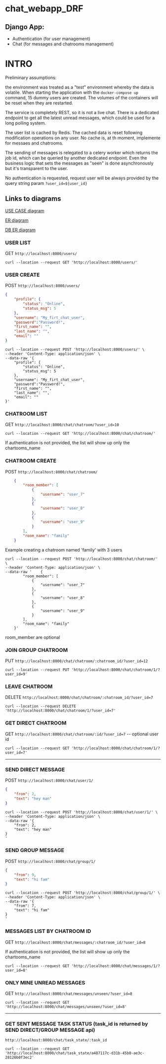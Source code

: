 # chat_webapp_DRF

## Django App:
* Authentication (for user management)
* Chat (for messages and chatrooms management)

# INTRO
Preliminary assumptions:

the environment was treated as a "test" environment whereby the data is volatile.
When starting the application with the `docker-compose up` command, 15 dummy users are created. 
The volumes of the containers will be reset when they are restarted.

The service is completely REST, so it is not a live chat. 
There is a dedicated endpoint to get all the latest unread messages, which could be used for a long polling system.

The user list is cached by Redis. The cached data is reset following modification operations on any user.
No cache is, at th moment, implemente for messaes and chatrooms.

The sending of messages is relegated to a celery worker which returns the job id, which can be queried by another dedicated endpoint.
Even the business logic that sets the messages as "seen" is done asynchronously but it's transparent to the user.

No authentication is requested, request user will be always provided by the query string param `?user_id=${user_id}`

## Links to diagrams
[USE CASE diagram](https://github.com/dfm88/chat_webapp_DRF/blob/master/chat_USE_CASE_diagram.pdf)

[ER diagram](https://github.com/dfm88/chat_webapp_DRF/blob/master/chat_ER_diagram.pdf)

[DB ER diagram](https://github.com/dfm88/chat_webapp_DRF/blob/master/chat_DB_ER_diagram.png)

### USER LIST
GET `http://localhost:8000/users/`

`curl --location --request GET 'http://localhost:8000/users/'`

### USER CREATE
POST `http://localhost:8000/users/`
```json
{
    "profile": {
        "status": "Online",
        "status_msg": 5
    },
    "username": "My_firt_chat_user",
    "password":"Password!",
    "first_name": "",
    "last_name": "",
    "email": ""
}
```

```shell
curl --location --request POST 'http://localhost:8000/users/' \
--header 'Content-Type: application/json' \
--data-raw '{
    "profile": {
        "status": "Online",
        "status_msg": 5
    },
    "username": "My_firt_chat_user",
    "password":"Password!",
    "first_name": "",
    "last_name": "",
    "email": ""
}'
```

### CHATROOM LIST
GET `http://localhost:8000/chat/chatroom/?user_id=10`

`curl --location --request GET 'http://localhost:8000/chat/chatroom/'`

If authentication is not provided, the list will show up only the chartooms_name 

### CHATROOM CREATE
POST `http://localhost:8000/chat/chatroom/`
```json
    {
        "room_member": [
            {
                "username": "user_7"
            },
            {
                "username": "user_8"
            },
            {
                "username": "user_9"
            }
        ],
        "room_name": "family"
    }
```

Example creating a chatroom named 'family' with 3 users
```shell
curl --location --request POST 'http://localhost:8000/chat/chatroom/' \
--header 'Content-Type: application/json' \
--data-raw '    {
        "room_member": [
            {
                "username": "user_7"
            },
            {
                "username": "user_8"
            },
            {
                "username": "user_9"
            }
        ],
        "room_name": "family"
    }'
```

room_member are optional

### JOIN GROUP CHATROOM
PUT `http://localhost:8000/chat/chatroom/:chatroom_id/?user_id=12`

`curl --location --request PUT 'http://localhost:8000/chat/chatroom/1/?user_id=9'`

### LEAVE CHATROOM
DELETE `http://localhost:8000/chat/chatroom/:chatroom_id/?user_id=7`

`curl --location --request DELETE 'http://localhost:8000/chat/chatroom/1/?user_id=7'`

### GET DIRECT CHATROOM
GET `http://localhost:8000/chat/chatroom/:id/?user_id=7`
-- optional user id

`curl --location --request GET 'http://localhost:8000/chat/chatroom/1/?user_id=7'`

_____________________________

### SEND DIRECT MESSAGE
POST `http://localhost:8000/chat/user/1/`
```json
{
    "from": 2,
    "text": "hey man"
}
```

```shell
curl --location --request POST 'http://localhost:8000/chat/user/1/' \
--header 'Content-Type: application/json' \
--data-raw '{
    "from": 2,
    "text": "hey man"
}
'
```

### SEND GROUP MESSAGE
POST `http://localhost:8000/chat/group/1/`
```json
{
    "from": 9,
    "text": "hi fam"
}
```
```shell
curl --location --request POST 'http://localhost:8000/chat/group/1/' \
--header 'Content-Type: application/json' \
--data-raw '{
    "from": 7,
    "text": "hi fam"
}
'
```

### MESSAGES LIST BY CHATROOM ID
GET `http://localhost:8000/chat/messages/:chatroom_id/?user_id=8`

If authentication is not provided, the list will show up only the chartooms_name 

`curl --location --request GET 'http://localhost:8000/chat/messages/1/?user_id=8'`

### ONLY MINE UNREAD MESSAGES
GET `http://localhost:8000/chat/messages/unseen/?user_id=8`

`curl --location --request GET 'http://localhost:8000/chat/messages/unseen/?user_id=8'`

_______________________________

### GET SENT MESSAGE TASK STATUS (task_id is returned by SEND DIRECT/GROUP MESSAGE api)
`http://localhost:8000/chat/task_state/:task_id`

`curl --location --request GET 'http://localhost:8000/chat/task_state/a487117c-d31b-45b0-ae3c-28126b0f3ec2'`


